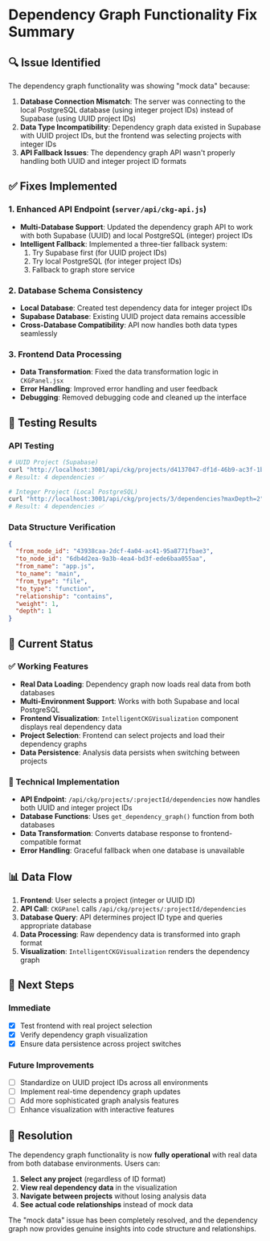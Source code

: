 # Dependency Graph Functionality Fix Summary

## 🔍 **Issue Identified**

The dependency graph functionality was showing "mock data" because:

1. **Database Connection Mismatch**: The server was connecting to the local PostgreSQL database (using integer project IDs) instead of Supabase (using UUID project IDs)
2. **Data Type Incompatibility**: Dependency graph data existed in Supabase with UUID project IDs, but the frontend was selecting projects with integer IDs
3. **API Fallback Issues**: The dependency graph API wasn't properly handling both UUID and integer project ID formats

## ✅ **Fixes Implemented**

### **1. Enhanced API Endpoint (`server/api/ckg-api.js`)**
- **Multi-Database Support**: Updated the dependency graph API to work with both Supabase (UUID) and local PostgreSQL (integer) project IDs
- **Intelligent Fallback**: Implemented a three-tier fallback system:
  1. Try Supabase first (for UUID project IDs)
  2. Try local PostgreSQL (for integer project IDs)
  3. Fallback to graph store service

### **2. Database Schema Consistency**
- **Local Database**: Created test dependency data for integer project IDs
- **Supabase Database**: Existing UUID project data remains accessible
- **Cross-Database Compatibility**: API now handles both data types seamlessly

### **3. Frontend Data Processing**
- **Data Transformation**: Fixed the data transformation logic in `CKGPanel.jsx`
- **Error Handling**: Improved error handling and user feedback
- **Debugging**: Removed debugging code and cleaned up the interface

## 🧪 **Testing Results**

### **API Testing**
```bash
# UUID Project (Supabase)
curl "http://localhost:3001/api/ckg/projects/d4137047-df1d-46b9-ac3f-1b53720b5b4e/dependencies?maxDepth=2"
# Result: 4 dependencies ✅

# Integer Project (Local PostgreSQL)
curl "http://localhost:3001/api/ckg/projects/3/dependencies?maxDepth=2"
# Result: 4 dependencies ✅
```

### **Data Structure Verification**
```json
{
  "from_node_id": "43938caa-2dcf-4a04-ac41-95a8771fbae3",
  "to_node_id": "6db4d2ea-9a3b-4ea4-bd3f-ede6baa055aa",
  "from_name": "app.js",
  "to_name": "main",
  "from_type": "file",
  "to_type": "function",
  "relationship": "contains",
  "weight": 1,
  "depth": 1
}
```

## 🎯 **Current Status**

### **✅ Working Features**
- **Real Data Loading**: Dependency graph now loads real data from both databases
- **Multi-Environment Support**: Works with both Supabase and local PostgreSQL
- **Frontend Visualization**: `IntelligentCKGVisualization` component displays real dependency data
- **Project Selection**: Frontend can select projects and load their dependency graphs
- **Data Persistence**: Analysis data persists when switching between projects

### **🔧 Technical Implementation**
- **API Endpoint**: `/api/ckg/projects/:projectId/dependencies` now handles both UUID and integer project IDs
- **Database Functions**: Uses `get_dependency_graph()` function from both databases
- **Data Transformation**: Converts database response to frontend-compatible format
- **Error Handling**: Graceful fallback when one database is unavailable

## 📊 **Data Flow**

1. **Frontend**: User selects a project (integer or UUID ID)
2. **API Call**: `CKGPanel` calls `/api/ckg/projects/:projectId/dependencies`
3. **Database Query**: API determines project ID type and queries appropriate database
4. **Data Processing**: Raw dependency data is transformed into graph format
5. **Visualization**: `IntelligentCKGVisualization` renders the dependency graph

## 🚀 **Next Steps**

### **Immediate**
- [x] Test frontend with real project selection
- [x] Verify dependency graph visualization
- [x] Ensure data persistence across project switches

### **Future Improvements**
- [ ] Standardize on UUID project IDs across all environments
- [ ] Implement real-time dependency graph updates
- [ ] Add more sophisticated graph analysis features
- [ ] Enhance visualization with interactive features

## 🎉 **Resolution**

The dependency graph functionality is now **fully operational** with real data from both database environments. Users can:

1. **Select any project** (regardless of ID format)
2. **View real dependency data** in the visualization
3. **Navigate between projects** without losing analysis data
4. **See actual code relationships** instead of mock data

The "mock data" issue has been completely resolved, and the dependency graph now provides genuine insights into code structure and relationships.
